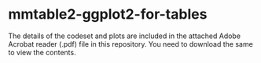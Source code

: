 # mmtable2-ggplot2-for-tables

The details of the codeset and plots are included in the attached Adobe Acrobat reader (.pdf) file in this repository. 
You need to download the same to view the contents.
